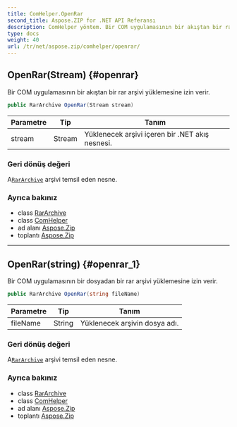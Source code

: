 ```yaml
---
title: ComHelper.OpenRar
second_title: Aspose.ZIP for .NET API Referansı
description: ComHelper yöntem. Bir COM uygulamasının bir akıştan bir rar arşivi yüklemesine izin verir.
type: docs
weight: 40
url: /tr/net/aspose.zip/comhelper/openrar/
---
```

## OpenRar(Stream) {#openrar}

Bir COM uygulamasının bir akıştan bir rar arşivi yüklemesine izin verir.

```csharp
public RarArchive OpenRar(Stream stream)
```

| Parametre | Tip | Tanım |
| --- | --- | --- |
| stream | Stream | Yüklenecek arşivi içeren bir .NET akış nesnesi. |

### Geri dönüş değeri

A[`RarArchive`](../../../aspose.zip.rar/rararchive/) arşivi temsil eden nesne.

### Ayrıca bakınız

* class [RarArchive](../../../aspose.zip.rar/rararchive/)
* class [ComHelper](../)
* ad alanı [Aspose.Zip](../../comhelper/)
* toplantı [Aspose.Zip](../../../)

---

## OpenRar(string) {#openrar_1}

Bir COM uygulamasının bir dosyadan bir rar arşivi yüklemesine izin verir.

```csharp
public RarArchive OpenRar(string fileName)
```

| Parametre | Tip | Tanım |
| --- | --- | --- |
| fileName | String | Yüklenecek arşivin dosya adı. |

### Geri dönüş değeri

A[`RarArchive`](../../../aspose.zip.rar/rararchive/) arşivi temsil eden nesne.

### Ayrıca bakınız

* class [RarArchive](../../../aspose.zip.rar/rararchive/)
* class [ComHelper](../)
* ad alanı [Aspose.Zip](../../comhelper/)
* toplantı [Aspose.Zip](../../../)


